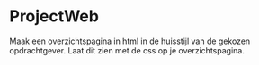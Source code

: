 # ProjectWeb

Maak een overzichtspagina in html in de huisstijl van de gekozen opdrachtgever. Laat dit zien met de css op je overzichtspagina.
